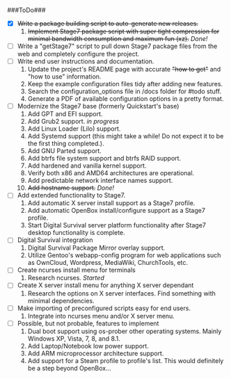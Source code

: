 ###ToDo###

- [x] ~~Write a package building script to auto-generate new releases.~~
  1. ~~Implement Stage7 package script with super tight compression for minimal bandwidth consumption and maximum fun (xz).~~ *Done!*
- [ ] Write a "getStage7" script to pull down Stage7 package files from the web and completely configure the project. 
- [ ] Write end user instructions and documentation.
  1. Update the project's README page with accurate ~~"how to get"~~ and "how to use" information.
  2. Keep the example configuration files tidy after adding new features.
  3. Search the configuration_options file in /docs folder for #todo stuff.
  4. Generate a PDF of available configuration options in a pretty format.
- [ ] Modernize the Stage7 base (formerly Quickstart's base)
  1. Add GPT and EFI support.
  2. Add Grub2 support. *in progress*
  3. Add Linux Loader (Lilo) support.
  4. Add Systemd support (this might take a while! Do not expect it to be the first thing completed.).
  5. Add GNU Parted support.
  6. Add btrfs file system support and btrfs RAID support.
  7. Add hardened and vanilla kernel support.
  8. Verify both x86 and AMD64 architectures are operational.
  9. Add predictable network interface names support.
  10. ~~Add hostname support.~~ *Done!*
- [ ] Add extended functionality to Stage7.
  1. Add automatic X server install support as a Stage7 profile.
  2. Add automatic OpenBox install/configure support as a Stage7 profile.
  3. Start Digital Survival server platform functionality after Stage7 desktop functionality is complete.
- [ ] Digital Survival integration
  1. Digital Survival Package Mirror overlay support.
  2. Utilize Gentoo's webapp-config program for web applications such as OwnCloud, Wordpress, MediaWiki, ChurchTools, etc.
- [ ] Create ncurses install menu for terminals
  1. Research ncurses. *Started*
- [ ] Create X server install menu for anything X server dependant
  1. Research the options on X server interfaces. Find something with minimal dependencies.
- [ ] Make importing of preconfigured scripts easy for end users.
  1. Integrate into ncurses menu and/or X server menu.
- [ ] Possible, but not probable, features to implement
  1. Dual boot support using os-prober other operating systems. Mainly Windows XP, Vista, 7, 8, and 8.1.
  2. Add Laptop/Notebook low power support.
  3. Add ARM microprocessor architecture support.
  4. Add support for a Steam profile to profile's list. This would definitely be a step beyond OpenBox...

